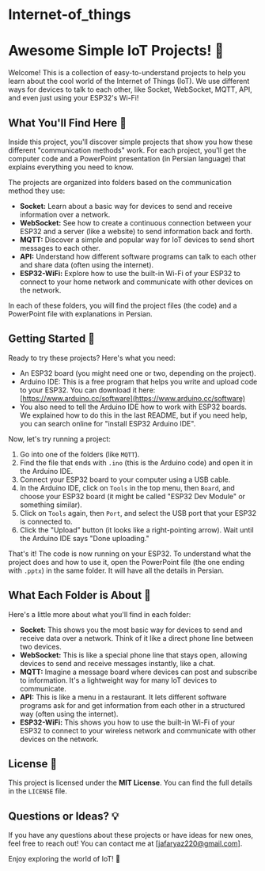# Internet-of_things
# Awesome Simple IoT Projects! 👋

Welcome! This is a collection of easy-to-understand projects to help you learn about the cool world of the Internet of Things (IoT). We use different ways for devices to talk to each other, like Socket, WebSocket, MQTT, API, and even just using your ESP32's Wi-Fi!

## What You'll Find Here 📁

Inside this project, you'll discover simple projects that show you how these different "communication methods" work. For each project, you'll get the computer code and a PowerPoint presentation (in Persian language) that explains everything you need to know.

The projects are organized into folders based on the communication method they use:

* **Socket:** Learn about a basic way for devices to send and receive information over a network.
* **WebSocket:** See how to create a continuous connection between your ESP32 and a server (like a website) to send information back and forth.
* **MQTT:** Discover a simple and popular way for IoT devices to send short messages to each other.
* **API:** Understand how different software programs can talk to each other and share data (often using the internet).
* **ESP32-WiFi:** Explore how to use the built-in Wi-Fi of your ESP32 to connect to your home network and communicate with other devices on the network.

In each of these folders, you will find the project files (the code) and a PowerPoint file with explanations in Persian.

## Getting Started 🚀

Ready to try these projects? Here's what you need:

* An ESP32 board (you might need one or two, depending on the project).
* Arduino IDE: This is a free program that helps you write and upload code to your ESP32. You can download it here: [https://www.arduino.cc/software](https://www.arduino.cc/software)
* You also need to tell the Arduino IDE how to work with ESP32 boards. We explained how to do this in the last README, but if you need help, you can search online for "install ESP32 Arduino IDE".

Now, let's try running a project:

1.  Go into one of the folders (like `MQTT`).
2.  Find the file that ends with `.ino` (this is the Arduino code) and open it in the Arduino IDE.
3.  Connect your ESP32 board to your computer using a USB cable.
4.  In the Arduino IDE, click on `Tools` in the top menu, then `Board`, and choose your ESP32 board (it might be called "ESP32 Dev Module" or something similar).
5.  Click on `Tools` again, then `Port`, and select the USB port that your ESP32 is connected to.
6.  Click the "Upload" button (it looks like a right-pointing arrow). Wait until the Arduino IDE says "Done uploading."

That's it! The code is now running on your ESP32. To understand what the project does and how to use it, open the PowerPoint file (the one ending with `.pptx`) in the same folder. It will have all the details in Persian.

## What Each Folder is About 🤔

Here's a little more about what you'll find in each folder:

* **Socket:** This shows you the most basic way for devices to send and receive data over a network. Think of it like a direct phone line between two devices.
* **WebSocket:** This is like a special phone line that stays open, allowing devices to send and receive messages instantly, like a chat.
* **MQTT:** Imagine a message board where devices can post and subscribe to information. It's a lightweight way for many IoT devices to communicate.
* **API:** This is like a menu in a restaurant. It lets different software programs ask for and get information from each other in a structured way (often using the internet).
* **ESP32-WiFi:** This shows you how to use the built-in Wi-Fi of your ESP32 to connect to your wireless network and communicate with other devices on the network.

## License 📄

This project is licensed under the **MIT License**. You can find the full details in the `LICENSE` file.

## Questions or Ideas? 💡

If you have any questions about these projects or have ideas for new ones, feel free to reach out! You can contact me at [jafaryaz220@gmail.com].

Enjoy exploring the world of IoT! 🎉
